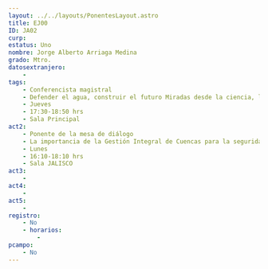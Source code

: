 ```yaml
---
layout: ../../layouts/PonentesLayout.astro
title: EJ00
ID: JA02
curp: 
estatus: Uno
nombre: Jorge Alberto Arriaga Medina
grado: Mtro.
datosextranjero:
    - 
tags:
    - Conferencista magistral
    - Defender el agua, construir el futuro Miradas desde la ciencia, la gestión y la comunidad
    - Jueves
    - 17:30-18:50 hrs
    - Sala Principal
act2: 
    - Ponente de la mesa de diálogo
    - La importancia de la Gestión Integral de Cuencas para la seguridad hídrica del Valle de México
    - Lunes
    - 16:10-18:10 hrs
    - Sala JALISCO
act3: 
    - 
act4: 
    - 
act5: 
    - 
registro:
    - No
    - horarios:
        -
pcampo:
    - No
---
```

